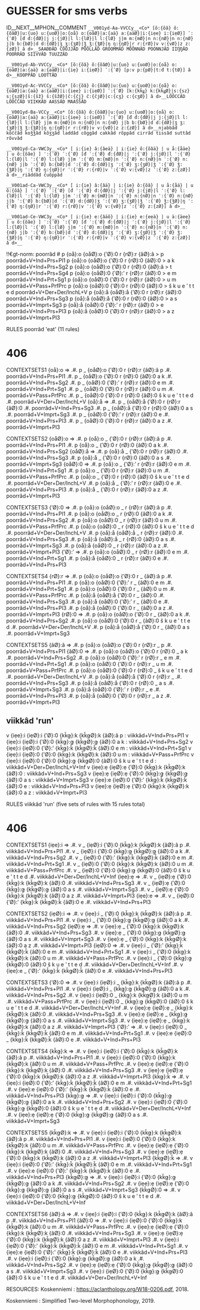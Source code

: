 # GUESSER for sms verbs

ID__NEXT__MPHON__COMMENT
`__V001yd-Aa-VVCCy__<Co* [õ:{õâ} õ:{õâØ}|u:{uo} u:{uoØ}|o:{oå} o:{oåØ}|a:{aä} a:{aäØ}|i:{iẹe} i:{iẹØ}] ʹ:{ʹØ} [đ đ:{đØ}|j j:{jØ}|l l:{lØ}|l l:{lØ} j|m m:{mØ}|n n:{nØ}|n n:{nØ} j|b b:{bØ}|d d:{dØ}|ʒ ʒ:{ʒØ}|ǯ ǯ:{ǯØ}|ŋ ŋ:{ŋØ}|r r:{rØ}|v v:{vØ}|z z:{zØ}] â d>__SAAĐĐÂD CÕÕJJÂD PÕÕLLÂD GROOMMÂD MÕÕNNÂD POONNJÂD IIŊŊÂD POORRÂD SIIVVÂD TUUZZÂD`

`__V001yd-Ab-VVCCy__<Co* [õ:{õâ} õ:{õâØ}|u:{uo} u:{uoØ}|o:{oå} o:{oåØ}|a:{aä} a:{aäØ}|i:{iẹ} i:{iẹØ}] ʹ:{ʹØ} [p:v p:{pØ}|t:đ t:{tØ}] â d>__KOOPPÂD LOOTTÂD`

`__V001yd-Ac-VVCCy__<Co* [õ:{õâ} õ:{õâØ}|u:{uo} u:{uoØ}|o:{oå} o:{oåØ}|a:{aä} a:{aäØ}|i:{iẹe} i:{iẹØ}] ʹ:{ʹØ} [k:{kǩǥ} k:{kǩǥØ}|s:{sz} s:{szØ}|š:{šž} š:{šžØ}|č:{čj} č:{čjØ}|c:{cʒ} c:{cʒØ}] â d>__LÕÕCCÂD LÕÕČČÂD VIIKKÂD AASSÂD MAAŠŠÂD `

`__V001yd-Ba-VCCy__<Co* [õ:{õâ} õ:{õâØ}|u:{uo} u:{uoØ}|o:{oå} o:{oåØ}|a:{aä} a:{aäØ}|i:{iẹe} i:{iẹØ}] ʹ:{ʹØ} [đ đ:{đØ}|j j:{jØ}|l l:{lØ}|l l:{lØ} j|m m:{mØ}|n n:{nØ}|n n:{nØ} j|b b:{bØ}|d d:{dØ}|ʒ ʒ:{ʒØ}|ǯ ǯ:{ǯØ}|ŋ ŋ:{ŋØ}|r r:{rØ}|v v:{vØ}|z z:{zØ}] â d>__njabbâd kõččâd koǯǯâd kõʒʒâd laddâd cõggâd cakkâd rõppâd cirrâd tissâd suttâd rõvvâd  `

`__V001yd-Ca-VWC3y__<Co* [ i:{ie} â:{âeä} | i:{ie} õ:{õâä} | u å:{åäe} | u õ:{õâe} ] ˈ:{ˈØ} ʹ:{ʹØ} [đ ˈ:{ˈØ} đ:{đØ}|j ˈ:{ˈØ} j:{jØ}|l ˈ:{ˈØ} l:{lØ}|l ˈ:{ˈØ} l:{lØ} j|m ˈ:{ˈØ} m:{mØ}|n ˈ:{ˈØ} n:{nØ}|n ˈ:{ˈØ} n:{nØ} j|b ˈ:{ˈØ} b:{bØ}|d ˈ:{ˈØ} d:{dØ}|ʒ ˈ:{ˈØ} ʒ:{ʒØ}|ǯ ˈ:{ˈØ} ǯ:{ǯØ}|ŋ ˈ:{ˈØ} ŋ:{ŋØ}|r ˈ:{ˈØ} r:{rØ}|v ˈ:{ˈØ} v:{vØ}|z ˈ:{ˈØ} z:{zØ}] â d>__riâddâd čuõppâd`

`__V001ad-Ca-VWC3y__<Co* [ i:{ie} â:{âä} | i:{ie} õ:{õâ} | u å:{åä} | u õ:{õâ} ] ˈ:{ˈØ} ʹ:{ʹØ} [đ ˈ:{ˈØ} đ:{đØ}|j ˈ:{ˈØ} j:{jØ}|l ˈ:{ˈØ} l:{lØ}|l ˈ:{ˈØ} l:{lØ} j|m ˈ:{ˈØ} m:{mØ}|n ˈ:{ˈØ} n:{nØ}|n ˈ:{ˈØ} n:{nØ} j|b ˈ:{ˈØ} b:{bØ}|d ˈ:{ˈØ} d:{dØ}|ʒ ˈ:{ˈØ} ʒ:{ʒØ}|ǯ ˈ:{ˈØ} ǯ:{ǯØ}|ŋ ˈ:{ˈØ} ŋ:{ŋØ}|r ˈ:{ˈØ} r:{rØ}|v ˈ:{ˈØ} v:{vØ}|z ˈ:{ˈØ} z:{zØ}] â d>__`

`__V001ad-Ce-VWC3y__<Co* [ i:{ie} e:{âäõ} | i:{ie} e:{eẹä} | u ä:{äeẹ} | u õ:{õâe} ] ˈ:{ˈØ} ʹ:{ʹØ} [đ ˈ:{ˈØ} đ:{đØ}|j ˈ:{ˈØ} j:{jØ}|l ˈ:{ˈØ} l:{lØ}|l ˈ:{ˈØ} l:{lØ} j|m ˈ:{ˈØ} m:{mØ}|n ˈ:{ˈØ} n:{nØ}|n ˈ:{ˈØ} n:{nØ} j|b ˈ:{ˈØ} b:{bØ}|d ˈ:{ˈØ} d:{dØ}|ʒ ˈ:{ˈØ} ʒ:{ʒØ}|ǯ ˈ:{ˈØ} ǯ:{ǯØ}|ŋ ˈ:{ˈØ} ŋ:{ŋØ}|r ˈ:{ˈØ} r:{rØ}|v ˈ:{ˈØ} v:{vØ}|z ˈ:{ˈØ} z:{zØ}] â d>__`

!!€gt-norm: poorrâd #
p {oå}:o {oåØ}:o {ʹØ}:0 r {rØ}:r {âØ}:â > p            poorrâd+V+Ind+Prs+Pl1
p {oå}:o {oåØ}:o {ʹØ}:0 r {rØ}:0 {âØ}:0 > a k          poorrâd+V+Ind+Prs+Sg2
p {oå}:o {oåØ}:o {ʹØ}:0 r {rØ}:0 {âØ}:â > t            poorrâd+V+Ind+Prs+Sg4
p {oå}:o {oåØ}:0 {ʹØ}:ʹ r {rØ}:r {âØ}:0 > e m          poorrâd+V+Ind+Prt+Sg1
p {oå}:o {oåØ}:0 {ʹØ}:0 r {rØ}:r {âØ}:0 > u m          poorrâd+V+Pass+PrfPrc
p {oå}:o {oåØ}:0 {ʹØ}:0 r {rØ}:0 {âØ}:0 > š k u e ʹ t t e d   poorrâd+V+Der+Der/InchL+V
p {oå}:å {oåØ}:å {ʹØ}:0 r {rØ}:r {âØ}:0                poorrâd+V+Ind+Prs+Sg3
p {oå}:å {oåØ}:å {ʹØ}:0 r {rØ}:0 {âØ}:0 > a s          poorrâd+V+Imprt+Sg3
p {oå}:å {oåØ}:0 {ʹØ}:ʹ r {rØ}:r {âØ}:0 > e            poorrâd+V+Ind+Prs+Pl3
p {oå}:å {oåØ}:0 {ʹØ}:0 r {rØ}:r {âØ}:0 > a z          poorrâd+V+Imprt+Pl3

RULES poorrâd 'eat' (11 rules)
# 406
CONTEXTSETS1
{oå}:o =>
.#. p _ {oåØ}:o {ʹØ}:0 r {rØ}:r {âØ}:â p .#.                 poorrâd+V+Ind+Prs+Pl1
.#. p _ {oåØ}:o {ʹØ}:0 r {rØ}:0 {âØ}:0 a k .#.               poorrâd+V+Ind+Prs+Sg2
.#. p _ {oåØ}:0 {ʹØ}:ʹ r {rØ}:r {âØ}:0 e m .#.               poorrâd+V+Ind+Prt+Sg1
.#. p _ {oåØ}:0 {ʹØ}:0 r {rØ}:r {âØ}:0 u m .#.               poorrâd+V+Pass+PrfPrc
.#. p _ {oåØ}:0 {ʹØ}:0 r {rØ}:0 {âØ}:0 š k u e ʹ t t e d .#. poorrâd+V+Der+Der/InchL+V
{oå}:å =>
.#. p _ {oåØ}:å {ʹØ}:0 r {rØ}:r {âØ}:0 .#.                   poorrâd+V+Ind+Prs+Sg3
.#. p _ {oåØ}:å {ʹØ}:0 r {rØ}:0 {âØ}:0 a s .#.               poorrâd+V+Imprt+Sg3
.#. p _ {oåØ}:0 {ʹØ}:ʹ r {rØ}:r {âØ}:0 e .#.                 poorrâd+V+Ind+Prs+Pl3
.#. p _ {oåØ}:0 {ʹØ}:0 r {rØ}:r {âØ}:0 a z .#.               poorrâd+V+Imprt+Pl3

CONTEXTSETS2
{oåØ}:o =>
.#. p {oå}:o _ {ʹØ}:0 r {rØ}:r {âØ}:â p .#.                 poorrâd+V+Ind+Prs+Pl1
.#. p {oå}:o _ {ʹØ}:0 r {rØ}:0 {âØ}:0 a k .#.               poorrâd+V+Ind+Prs+Sg2
{oåØ}:å =>
.#. p {oå}:å _ {ʹØ}:0 r {rØ}:r {âØ}:0 .#.                   poorrâd+V+Ind+Prs+Sg3
.#. p {oå}:å _ {ʹØ}:0 r {rØ}:0 {âØ}:0 a s .#.               poorrâd+V+Imprt+Sg3
{oåØ}:0 =>
.#. p {oå}:o _ {ʹØ}:ʹ r {rØ}:r {âØ}:0 e m .#.               poorrâd+V+Ind+Prt+Sg1
.#. p {oå}:o _ {ʹØ}:0 r {rØ}:r {âØ}:0 u m .#.               poorrâd+V+Pass+PrfPrc
.#. p {oå}:o _ {ʹØ}:0 r {rØ}:0 {âØ}:0 š k u e ʹ t t e d .#. poorrâd+V+Der+Der/InchL+V
.#. p {oå}:å _ {ʹØ}:ʹ r {rØ}:r {âØ}:0 e .#.                 poorrâd+V+Ind+Prs+Pl3
.#. p {oå}:å _ {ʹØ}:0 r {rØ}:r {âØ}:0 a z .#.               poorrâd+V+Imprt+Pl3

CONTEXTSETS3
{ʹØ}:0 =>
.#. p {oå}:o {oåØ}:o _ r {rØ}:r {âØ}:â p .#.                 poorrâd+V+Ind+Prs+Pl1
.#. p {oå}:o {oåØ}:o _ r {rØ}:0 {âØ}:0 a k .#.               poorrâd+V+Ind+Prs+Sg2
.#. p {oå}:o {oåØ}:0 _ r {rØ}:r {âØ}:0 u m .#.               poorrâd+V+Pass+PrfPrc
.#. p {oå}:o {oåØ}:0 _ r {rØ}:0 {âØ}:0 š k u e ʹ t t e d .#. poorrâd+V+Der+Der/InchL+V
.#. p {oå}:å {oåØ}:å _ r {rØ}:r {âØ}:0 .#.                   poorrâd+V+Ind+Prs+Sg3
.#. p {oå}:å {oåØ}:å _ r {rØ}:0 {âØ}:0 a s .#.               poorrâd+V+Imprt+Sg3
.#. p {oå}:å {oåØ}:0 _ r {rØ}:r {âØ}:0 a z .#.               poorrâd+V+Imprt+Pl3
{ʹØ}:ʹ =>
.#. p {oå}:o {oåØ}:0 _ r {rØ}:r {âØ}:0 e m .#.               poorrâd+V+Ind+Prt+Sg1
.#. p {oå}:å {oåØ}:0 _ r {rØ}:r {âØ}:0 e .#.                 poorrâd+V+Ind+Prs+Pl3

CONTEXTSETS4
{rØ}:r =>
.#. p {oå}:o {oåØ}:o {ʹØ}:0 r _ {âØ}:â p .#.                 poorrâd+V+Ind+Prs+Pl1
.#. p {oå}:o {oåØ}:0 {ʹØ}:ʹ r _ {âØ}:0 e m .#.               poorrâd+V+Ind+Prt+Sg1
.#. p {oå}:o {oåØ}:0 {ʹØ}:0 r _ {âØ}:0 u m .#.               poorrâd+V+Pass+PrfPrc
.#. p {oå}:å {oåØ}:å {ʹØ}:0 r _ {âØ}:0 .#.                   poorrâd+V+Ind+Prs+Sg3
.#. p {oå}:å {oåØ}:0 {ʹØ}:ʹ r _ {âØ}:0 e .#.                 poorrâd+V+Ind+Prs+Pl3
.#. p {oå}:å {oåØ}:0 {ʹØ}:0 r _ {âØ}:0 a z .#.               poorrâd+V+Imprt+Pl3
{rØ}:0 =>
.#. p {oå}:o {oåØ}:o {ʹØ}:0 r _ {âØ}:0 a k .#.               poorrâd+V+Ind+Prs+Sg2
.#. p {oå}:o {oåØ}:0 {ʹØ}:0 r _ {âØ}:0 š k u e ʹ t t e d .#. poorrâd+V+Der+Der/InchL+V
.#. p {oå}:å {oåØ}:å {ʹØ}:0 r _ {âØ}:0 a s .#.               poorrâd+V+Imprt+Sg3

CONTEXTSETS5
{âØ}:â =>
.#. p {oå}:o {oåØ}:o {ʹØ}:0 r {rØ}:r _ p .#.                 poorrâd+V+Ind+Prs+Pl1
{âØ}:0 =>
.#. p {oå}:o {oåØ}:o {ʹØ}:0 r {rØ}:0 _ a k .#.               poorrâd+V+Ind+Prs+Sg2
.#. p {oå}:o {oåØ}:0 {ʹØ}:ʹ r {rØ}:r _ e m .#.               poorrâd+V+Ind+Prt+Sg1
.#. p {oå}:o {oåØ}:0 {ʹØ}:0 r {rØ}:r _ u m .#.               poorrâd+V+Pass+PrfPrc
.#. p {oå}:o {oåØ}:0 {ʹØ}:0 r {rØ}:0 _ š k u e ʹ t t e d .#. poorrâd+V+Der+Der/InchL+V
.#. p {oå}:å {oåØ}:å {ʹØ}:0 r {rØ}:r _ .#.                   poorrâd+V+Ind+Prs+Sg3
.#. p {oå}:å {oåØ}:å {ʹØ}:0 r {rØ}:0 _ a s .#.               poorrâd+V+Imprt+Sg3
.#. p {oå}:å {oåØ}:0 {ʹØ}:ʹ r {rØ}:r _ e .#.                 poorrâd+V+Ind+Prs+Pl3
.#. p {oå}:å {oåØ}:0 {ʹØ}:0 r {rØ}:r _ a z .#.               poorrâd+V+Imprt+Pl3


## viikkâd 'run' 

v {iẹe}:i {iẹØ}:i {ʹØ}:0 {kǩǥ}:k {kǩǥØ}:k {âØ}:â p :                 viikkâd+V+Ind+Prs+Pl1
v {iẹe}:i {iẹØ}:i {ʹØ}:0 {kǩǥ}:ǥ {kǩǥØ}:ǥ {âØ}:0 a k :               viikkâd+V+Ind+Prs+Sg2
v {iẹe}:i {iẹØ}:0 {ʹØ}:ʹ {kǩǥ}:ǩ {kǩǥØ}:ǩ {âØ}:0 e m  :              viikkâd+V+Ind+Prt+Sg1
v {iẹe}:i {iẹØ}:0 {ʹØ}:0 {kǩǥ}:k {kǩǥØ}:k {âØ}:0 u m :               viikkâd+V+Pass+PrfPrc
v {iẹe}:i {iẹØ}:0 {ʹØ}:0 {kǩǥ}:ǥ {kǩǥØ}:0 {âØ}:0 š k u e ʹ t t e d : viikkâd+V+Der+Der/InchL+V+Inf
v {iẹe}:ẹ {iẹØ}:ẹ {ʹØ}:0 {kǩǥ}:k {kǩǥØ}:k {âØ}:0 :                   viikkâd+V+Ind+Prs+Sg3
v {iẹe}:ẹ {iẹØ}:ẹ {ʹØ}:0 {kǩǥ}:ǥ {kǩǥØ}:ǥ {âØ}:0 a s :               viikkâd+V+Imprt+Sg3
v {iẹe}:e {iẹØ}:0 {ʹØ}:ʹ {kǩǥ}:ǩ {kǩǥØ}:ǩ {âØ}:0 e   :               viikkâd+V+Ind+Prs+Pl3
v {iẹe}:ẹ {iẹØ}:ẹ {ʹØ}:0 {kǩǥ}:k {kǩǥØ}:k {âØ}:0 a z :               viikkâd+V+Imprt+Pl3

RULES viikkâd 'run' (five sets of rules with 15 rules total)
# 406
CONTEXTSETS1
{iẹe}:i =>
.#. v _ {iẹØ}:i {ʹØ}:0 {kǩǥ}:k {kǩǥØ}:k {âØ}:â p .#.                 viikkâd+V+Ind+Prs+Pl1
.#. v _ {iẹØ}:i {ʹØ}:0 {kǩǥ}:ǥ {kǩǥØ}:ǥ {âØ}:0 a k .#.               viikkâd+V+Ind+Prs+Sg2
.#. v _ {iẹØ}:0 {ʹØ}:ʹ {kǩǥ}:ǩ {kǩǥØ}:ǩ {âØ}:0 e m .#.               viikkâd+V+Ind+Prt+Sg1
.#. v _ {iẹØ}:0 {ʹØ}:0 {kǩǥ}:k {kǩǥØ}:k {âØ}:0 u m .#.               viikkâd+V+Pass+PrfPrc
.#. v _ {iẹØ}:0 {ʹØ}:0 {kǩǥ}:ǥ {kǩǥØ}:0 {âØ}:0 š k u e ʹ t t e d .#. viikkâd+V+Der+Der/InchL+V+Inf
{iẹe}:ẹ =>
.#. v _ {iẹØ}:ẹ {ʹØ}:0 {kǩǥ}:k {kǩǥØ}:k {âØ}:0 .#.                   viikkâd+V+Ind+Prs+Sg3
.#. v _ {iẹØ}:ẹ {ʹØ}:0 {kǩǥ}:ǥ {kǩǥØ}:ǥ {âØ}:0 a s .#.               viikkâd+V+Imprt+Sg3
.#. v _ {iẹØ}:ẹ {ʹØ}:0 {kǩǥ}:k {kǩǥØ}:k {âØ}:0 a z .#.               viikkâd+V+Imprt+Pl3
{iẹe}:e =>
.#. v _ {iẹØ}:0 {ʹØ}:ʹ {kǩǥ}:ǩ {kǩǥØ}:ǩ {âØ}:0 e .#.                 viikkâd+V+Ind+Prs+Pl3

CONTEXTSETS2
{iẹØ}:i =>
.#. v {iẹe}:i _ {ʹØ}:0 {kǩǥ}:k {kǩǥØ}:k {âØ}:â p .#.                 viikkâd+V+Ind+Prs+Pl1
.#. v {iẹe}:i _ {ʹØ}:0 {kǩǥ}:ǥ {kǩǥØ}:ǥ {âØ}:0 a k .#.               viikkâd+V+Ind+Prs+Sg2
{iẹØ}:ẹ =>
.#. v {iẹe}:ẹ _ {ʹØ}:0 {kǩǥ}:k {kǩǥØ}:k {âØ}:0 .#.                   viikkâd+V+Ind+Prs+Sg3
.#. v {iẹe}:ẹ _ {ʹØ}:0 {kǩǥ}:ǥ {kǩǥØ}:ǥ {âØ}:0 a s .#.               viikkâd+V+Imprt+Sg3
.#. v {iẹe}:ẹ _ {ʹØ}:0 {kǩǥ}:k {kǩǥØ}:k {âØ}:0 a z .#.               viikkâd+V+Imprt+Pl3
{iẹØ}:0 =>
.#. v {iẹe}:i _ {ʹØ}:ʹ {kǩǥ}:ǩ {kǩǥØ}:ǩ {âØ}:0 e m .#.               viikkâd+V+Ind+Prt+Sg1
.#. v {iẹe}:i _ {ʹØ}:0 {kǩǥ}:k {kǩǥØ}:k {âØ}:0 u m .#.               viikkâd+V+Pass+PrfPrc
.#. v {iẹe}:i _ {ʹØ}:0 {kǩǥ}:ǥ {kǩǥØ}:0 {âØ}:0 š k u e ʹ t t e d .#. viikkâd+V+Der+Der/InchL+V+Inf
.#. v {iẹe}:e _ {ʹØ}:ʹ {kǩǥ}:ǩ {kǩǥØ}:ǩ {âØ}:0 e .#.                 viikkâd+V+Ind+Prs+Pl3

CONTEXTSETS3
{ʹØ}:0 =>
.#. v {iẹe}:i {iẹØ}:i _ {kǩǥ}:k {kǩǥØ}:k {âØ}:â p .#.                 viikkâd+V+Ind+Prs+Pl1
.#. v {iẹe}:i {iẹØ}:i _ {kǩǥ}:ǥ {kǩǥØ}:ǥ {âØ}:0 a k .#.               viikkâd+V+Ind+Prs+Sg2
.#. v {iẹe}:i {iẹØ}:0 _ {kǩǥ}:k {kǩǥØ}:k {âØ}:0 u m .#.               viikkâd+V+Pass+PrfPrc
.#. v {iẹe}:i {iẹØ}:0 _ {kǩǥ}:ǥ {kǩǥØ}:0 {âØ}:0 š k u e ʹ t t e d .#. viikkâd+V+Der+Der/InchL+V+Inf
.#. v {iẹe}:ẹ {iẹØ}:ẹ _ {kǩǥ}:k {kǩǥØ}:k {âØ}:0 .#.                   viikkâd+V+Ind+Prs+Sg3
.#. v {iẹe}:ẹ {iẹØ}:ẹ _ {kǩǥ}:ǥ {kǩǥØ}:ǥ {âØ}:0 a s .#.               viikkâd+V+Imprt+Sg3
.#. v {iẹe}:ẹ {iẹØ}:ẹ _ {kǩǥ}:k {kǩǥØ}:k {âØ}:0 a z .#.               viikkâd+V+Imprt+Pl3
{ʹØ}:ʹ =>
.#. v {iẹe}:i {iẹØ}:0 _ {kǩǥ}:ǩ {kǩǥØ}:ǩ {âØ}:0 e m .#.               viikkâd+V+Ind+Prt+Sg1
.#. v {iẹe}:e {iẹØ}:0 _ {kǩǥ}:ǩ {kǩǥØ}:ǩ {âØ}:0 e .#.                 viikkâd+V+Ind+Prs+Pl3

CONTEXTSETS4
{kǩǥ}:k =>
.#. v {iẹe}:i {iẹØ}:i {ʹØ}:0 {kǩǥ}:k {kǩǥØ}:k {âØ}:â p .#.                 viikkâd+V+Ind+Prs+Pl1
.#. v {iẹe}:i {iẹØ}:0 {ʹØ}:0 {kǩǥ}:k {kǩǥØ}:k {âØ}:0 u m .#.               viikkâd+V+Pass+PrfPrc
.#. v {iẹe}:ẹ {iẹØ}:ẹ {ʹØ}:0 {kǩǥ}:k {kǩǥØ}:k {âØ}:0 .#.                   viikkâd+V+Ind+Prs+Sg3
.#. v {iẹe}:ẹ {iẹØ}:ẹ {ʹØ}:0 {kǩǥ}:k {kǩǥØ}:k {âØ}:0 a z .#.               viikkâd+V+Imprt+Pl3
{kǩǥ}:ǩ =>
.#. v {iẹe}:i {iẹØ}:0 {ʹØ}:ʹ {kǩǥ}:ǩ {kǩǥØ}:ǩ {âØ}:0 e m .#.               viikkâd+V+Ind+Prt+Sg1
.#. v {iẹe}:e {iẹØ}:0 {ʹØ}:ʹ {kǩǥ}:ǩ {kǩǥØ}:ǩ {âØ}:0 e .#.                 viikkâd+V+Ind+Prs+Pl3
{kǩǥ}:ǥ =>
.#. v {iẹe}:i {iẹØ}:i {ʹØ}:0 {kǩǥ}:ǥ {kǩǥØ}:ǥ {âØ}:0 a k .#.               viikkâd+V+Ind+Prs+Sg2
.#. v {iẹe}:i {iẹØ}:0 {ʹØ}:0 {kǩǥ}:ǥ {kǩǥØ}:0 {âØ}:0 š k u e ʹ t t e d .#. viikkâd+V+Der+Der/InchL+V+Inf
.#. v {iẹe}:ẹ {iẹØ}:ẹ {ʹØ}:0 {kǩǥ}:ǥ {kǩǥØ}:ǥ {âØ}:0 a s .#.               viikkâd+V+Imprt+Sg3

CONTEXTSETS5
{kǩǥØ}:k =>
.#. v {iẹe}:i {iẹØ}:i {ʹØ}:0 {kǩǥ}:k {kǩǥØ}:k {âØ}:â p .#.                 viikkâd+V+Ind+Prs+Pl1
.#. v {iẹe}:i {iẹØ}:0 {ʹØ}:0 {kǩǥ}:k {kǩǥØ}:k {âØ}:0 u m .#.               viikkâd+V+Pass+PrfPrc
.#. v {iẹe}:ẹ {iẹØ}:ẹ {ʹØ}:0 {kǩǥ}:k {kǩǥØ}:k {âØ}:0 .#.                   viikkâd+V+Ind+Prs+Sg3
.#. v {iẹe}:ẹ {iẹØ}:ẹ {ʹØ}:0 {kǩǥ}:k {kǩǥØ}:k {âØ}:0 a z .#.               viikkâd+V+Imprt+Pl3
{kǩǥØ}:ǩ =>
.#. v {iẹe}:i {iẹØ}:0 {ʹØ}:ʹ {kǩǥ}:ǩ {kǩǥØ}:ǩ {âØ}:0 e m .#.               viikkâd+V+Ind+Prt+Sg1
.#. v {iẹe}:e {iẹØ}:0 {ʹØ}:ʹ {kǩǥ}:ǩ {kǩǥØ}:ǩ {âØ}:0 e .#.                 viikkâd+V+Ind+Prs+Pl3
{kǩǥØ}:ǥ =>
.#. v {iẹe}:i {iẹØ}:i {ʹØ}:0 {kǩǥ}:ǥ {kǩǥØ}:ǥ {âØ}:0 a k .#.               viikkâd+V+Ind+Prs+Sg2
.#. v {iẹe}:ẹ {iẹØ}:ẹ {ʹØ}:0 {kǩǥ}:ǥ {kǩǥØ}:ǥ {âØ}:0 a s .#.               viikkâd+V+Imprt+Sg3
{kǩǥØ}:0 =>
.#. v {iẹe}:i {iẹØ}:0 {ʹØ}:0 {kǩǥ}:ǥ {kǩǥØ}:0 {âØ}:0 š k u e ʹ t t e d .#. viikkâd+V+Der+Der/InchL+V+Inf

CONTEXTSETS6
{âØ}:â =>
.#. v {iẹe}:i {iẹØ}:i {ʹØ}:0 {kǩǥ}:k {kǩǥØ}:k {âØ}:â p .#.                 viikkâd+V+Ind+Prs+Pl1
{âØ}:0 =>
.#. v {iẹe}:i {iẹØ}:0 {ʹØ}:0 {kǩǥ}:k {kǩǥØ}:k {âØ}:0 u m .#.               viikkâd+V+Pass+PrfPrc
.#. v {iẹe}:ẹ {iẹØ}:ẹ {ʹØ}:0 {kǩǥ}:k {kǩǥØ}:k {âØ}:0 .#.                   viikkâd+V+Ind+Prs+Sg3
.#. v {iẹe}:ẹ {iẹØ}:ẹ {ʹØ}:0 {kǩǥ}:k {kǩǥØ}:k {âØ}:0 a z .#.               viikkâd+V+Imprt+Pl3
.#. v {iẹe}:i {iẹØ}:0 {ʹØ}:ʹ {kǩǥ}:ǩ {kǩǥØ}:ǩ {âØ}:0 e m .#.               viikkâd+V+Ind+Prt+Sg1
.#. v {iẹe}:e {iẹØ}:0 {ʹØ}:ʹ {kǩǥ}:ǩ {kǩǥØ}:ǩ {âØ}:0 e .#.                 viikkâd+V+Ind+Prs+Pl3
.#. v {iẹe}:i {iẹØ}:i {ʹØ}:0 {kǩǥ}:ǥ {kǩǥØ}:ǥ {âØ}:0 a k .#.               viikkâd+V+Ind+Prs+Sg2
.#. v {iẹe}:ẹ {iẹØ}:ẹ {ʹØ}:0 {kǩǥ}:ǥ {kǩǥØ}:ǥ {âØ}:0 a s .#.               viikkâd+V+Imprt+Sg3
.#. v {iẹe}:i {iẹØ}:0 {ʹØ}:0 {kǩǥ}:ǥ {kǩǥØ}:0 {âØ}:0 š k u e ʹ t t e d .#. viikkâd+V+Der+Der/InchL+V+Inf




RESOURCES:
Koskenniemi : https://aclanthology.org/W18-0206.pdf, 2018.

Koskenniemi : Simplified Two-level Morphophonology, 2019.

